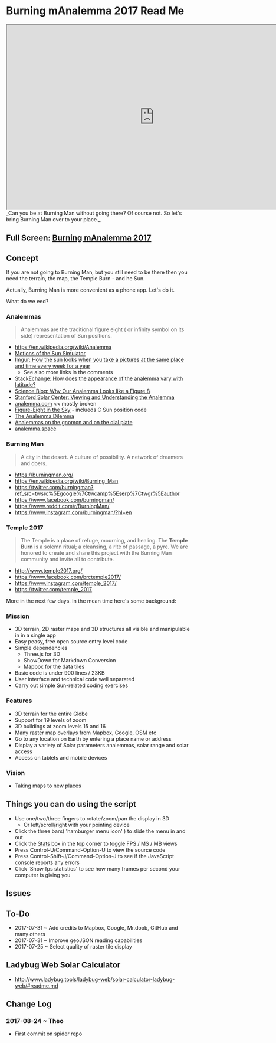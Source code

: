 <span style="display: none" > [You are now in a GitHub source code view - click this link to view Read Me file as a web page]( https://rawgit.com/ladybug-tools/spider/master/burning-manalemma-2017/index.html 'View file as a web page.' ) </span>

# Burning mAnalemma 2017 Read Me


<iframe class=iframeReadMe src="https://rawgit.com/ladybug-tools/spider/master/burning-manalemma-2017/index.html" width="800" height="500" >


<img src="../images/ladybug-logo.png" >
</iframe>
_Can you be at Burning Man without going there? Of course not. So let's bring Burning Man over to your place._


<span style="display: none" >Not visible in GitHub source code view or small screens</span>

<!--
<iframe class=iframeReadMe src="r1/burning-manalemma-2017-r1.html" width="800" height="500" ></iframe>
-->

## Full Screen: [Burning mAnalemma 2017]( https://rawgit.com/ladybug-tools/spider/master/burning-manalemma-2017/index.html )


## Concept


If you are not going to Burning Man, but you still need to be there then you need the terrain, the map, the Temple Burn - and he Sun.

Actually, Burning Man is more convenient as a phone app. Let's do it.

What do we eed?

### Analemmas

> Analemmas are the traditional figure eight ( or infinity symbol on its side) representation of Sun positions.

* https://en.wikipedia.org/wiki/Analemma
* [Motions of the Sun Simulator]( http://astro.unl.edu/naap/motion3/animations/sunmotions.html )
* [Imgur: How the sun looks when you take a pictures at the same place and time every week for a year]( http://imgur.com/61YTxQ2 )
	* See also more links in the comments
* [StackEchange: How does the appearance of the analemma vary with latitude?]( http://astronomy.stackexchange.com/questions/12590/how-does-the-appearance-of-the-analemma-vary-with-latitude )
* [Science Blog: Why Our Analemma Looks like a Figure 8]( http://scienceblogs.com/startswithabang/2009/08/26/why-our-analemma-looks-like-a/ )
* [Stanford Solar Center: Viewing and Understanding the Analemma]( http://solar-center.stanford.edu/art/analemma.html )
* [analemma.com]( http://www.analemma.com/pages/framespage.html ) << mostly broken
* [Figure-Eight in the Sky]( http://www.astronomycorner.net/games/analemma.html ) - inclueds C Sun position code
* [The Analemma Dilemma]( http://www.math.nus.edu.sg/aslaksen/projects/Hannalemma.pdf )
* [Analemmas on the gnomon and on the dial plate]( http://www.illustratingshadows.com/analemma.pdf )
* [analemma.space]( http://analemma.space/ )


### Burning Man

> A city in the desert. A culture of possibility. A network of dreamers and doers.

* https://burningman.org/
* https://en.wikipedia.org/wiki/Burning_Man
* https://twitter.com/burningman?ref_src=twsrc%5Egoogle%7Ctwcamp%5Eserp%7Ctwgr%5Eauthor
* https://www.facebook.com/burningman/
* https://www.reddit.com/r/BurningMan/
* https://www.instagram.com/burningman/?hl=en

### Temple 2017

> The Temple is a place of refuge, mourning, and healing. The **Temple Burn** is a solemn ritual; a cleansing, a rite of passage, a pyre. We are honored to create and share this project with the Burning Man community and invite all to contribute.

* http://www.temple2017.org/
* https://www.facebook.com/brctemple2017/
* https://www.instagram.com/temple_2017/
* https://twitter.com/temple_2017


More in the next few days. In the mean time here's some background:


### Mission

* 3D terrain, 2D raster maps and 3D structures all visible and manipulable in in a single app
* Easy peasy, free open source entry level code
* Simple dependencies
	* Three.js for 3D
	* ShowDown for Markdown Conversion
	* Mapbox for the data tiles
* Basic code is under 900 lines / 23KB
* User interface and technical code well separated
* Carry out simple Sun-related coding exercises 



### Features

* 3D terrain for the entire Globe
* Support for 19 levels of zoom
* 3D buildings at zoom levels 15 and 16
* Many raster map overlays from Mapbox, Google, OSM etc
* Go to any location on Earth by entering a place name or address
* Display a variety of Solar parameters analemmas, solar range and solar access
* Access on tablets and mobile devices



### Vision

* Taking maps to new places

## Things you can do using the script

* Use one/two/three fingers to rotate/zoom/pan the display in 3D
	* Or left/scroll/right with your pointing device
* Click the three bars( 'hamburger menu icon' ) to slide the menu in and out
* Click the [Stats]( https://github.com/mrdoob/stats.js/ ) box in the top corner to toggle FPS / MS / MB views
* Press Control-U/Command-Option-U to view the source code
* Press Control-Shift-J/Command-Option-J to see if the JavaScript console reports any errors
* Click 'Show fps statistics' to see how many frames per second your computer is giving you




## Issues


## To-Do

* 2017-07-31 ~ Add credits to Mapbox, Google, Mr.doob, GitHub and many others
* 2017-07-31 ~ Improve geoJSON reading capabilities
* 2017-07-25 ~ Select quality of raster tile display



## Ladybug Web Solar Calculator 

* http://www.ladybug.tools/ladybug-web/solar-calculator-ladybug-web/#readme.md



## Change Log

### 2017-08-24 ~ Theo

* First commit on spider repo

